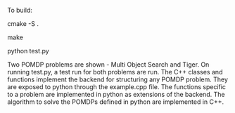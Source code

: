 To build:

cmake -S .

make

python test.py


Two POMDP problems are shown - Multi Object Search and Tiger. On running test.py, a test run for both problems are run. The C++ classes and functions implement the backend for structuring any POMDP problem. They are exposed to python through the example.cpp file. The functions specific to a problem are implemented in python as extensions of the backend. The algorithm to solve the POMDPs defined in python are implemented in C++. 
